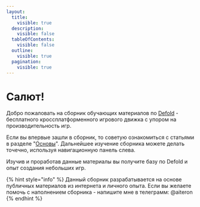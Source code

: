 ```yaml
---
layout:
  title:
    visible: true
  description:
    visible: false
  tableOfContents:
    visible: false
  outline:
    visible: true
  pagination:
    visible: true
---
```


# Салют!

Добро пожаловать на сборник обучающих материалов по [Defold](https://defold.com/) - бесплатного кроссплатформенного игрового движка с упором на производительность игр.&#x20;

Если вы впервые зашли в сборник, то советую ознакомиться с статьями в разделе "[Основы](broken-reference)". Дальнейшее изучение сборника можете делать точечно, используя навигационную панель слева.

Изучив и проработав данные материалы вы получите базу по Defold и опыт создания небольших игр.

{% hint style="info" %}
Данный сборник разрабатывается на основе публичных материалов из интернета и личного опыта. Если вы желаете помочь с наполнением сборника - напишите мне в телеграмм: @aiteron&#x20;
{% endhint %}
